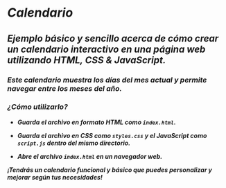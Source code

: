 # _Calendario_

## **_Ejemplo básico y sencillo acerca de cómo crear un calendario interactivo en una página web utilizando HTML, CSS & JavaScript._**

### **_Este calendario muestra los días del mes actual y permite navegar entre los meses del año._**

### **_¿Cómo utilizarlo?_**

- **_Guarda el archivo en formato HTML como ```index.html```._**
  
- **_Guarda el archivo en CSS como ```styles.css``` y el JavaScript como ```script.js``` dentro del mismo directorio._**
  
- **_Abre el archivo ```index.html``` en un navegador web._**
  
**_¡Tendrás un calendario funcional y básico que puedes personalizar y mejorar según tus necesidades!_**
